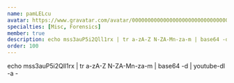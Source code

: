 ```yaml
---
name: pamLELcu
avatar: https://www.gravatar.com/avatar/00000000000000000000000000000006?d=identicon&s=256
specialties: [Misc, Forensics]
member: true
description: echo mss3auP5i2Qll1rx | tr a-zA-Z N-ZA-Mn-za-m | base64 -d | youtube-dl -a -
order: 100
---
```


echo mss3auP5i2Qll1rx | tr a-zA-Z N-ZA-Mn-za-m | base64 -d | youtube-dl -a -
